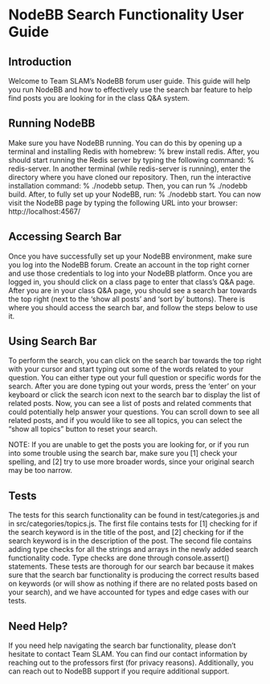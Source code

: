 # NodeBB Search Functionality User Guide

## Introduction
Welcome to Team SLAM’s NodeBB forum user guide. This guide will help you run NodeBB and how to effectively use the search bar feature to help find posts you are looking for in the class Q&A system. 

## Running NodeBB
Make sure you have NodeBB running. You can do this by opening up a terminal and installing Redis with homebrew: % brew install redis. After, you should start running the Redis server by typing the following command: % redis-server. In another terminal (while redis-server is running), enter the directory where you have cloned our repository. Then, run the interactive installation command: % ./nodebb setup. Then, you can run % ./nodebb build. After, to fully set up your NodeBB, run: % ./nodebb start. You can now visit the NodeBB page by typing the following URL into your browser: http://localhost:4567/

## Accessing Search Bar
Once you have successfully set up your NodeBB environment, make sure you log into the NodeBB forum. Create an account in the top right corner and use those credentials to log into your NodeBB platform. Once you are logged in, you should click on a class page to enter that class’s Q&A page. After you are in your class Q&A page, you should see a search bar towards the top right (next to the ‘show all posts’ and ‘sort by’ buttons).  There is where you should access the search bar, and follow the steps below to use it.

## Using Search Bar
To perform the search, you can click on the search bar towards the top right with your cursor and start typing out some of the words related to your question. You can either type out your full question or specific words for the search. After you are done typing out your words, press the ‘enter’ on your keyboard or click the search icon next to the search bar to display the list of related posts. Now, you can see a list of posts and related comments that could potentially help answer your questions. You can scroll down to see all related posts, and if you would like to see all topics, you can select the “show all topics” button to reset your search.

NOTE: If you are unable to get the posts you are looking for, or if you run into some trouble using the search bar, make sure you [1] check your spelling, and [2] try to use more broader words, since your original search may be too narrow.

## Tests
The tests for this search functionality can be found in test/categories.js and in src/categories/topics.js. The first file contains tests for [1] checking for if the search keyword is in the title of the post, and [2] checking for if the search keyword is in the description of the post. The second file contains adding type checks for all the strings and arrays in the newly added search functionality code. Type checks are done through console.assert() statements. These tests are thorough for our search bar because it makes sure that the search bar functionality is producing the correct results based on keywords (or will show as nothing if there are no related posts based on your search), and we have accounted for types and edge cases with our tests.

## Need Help?
If you need help navigating the search bar functionality, please don’t hesitate to contact Team SLAM. You can find our contact information by reaching out to the professors first (for privacy reasons). Additionally, you can reach out to NodeBB support if you require additional support. 